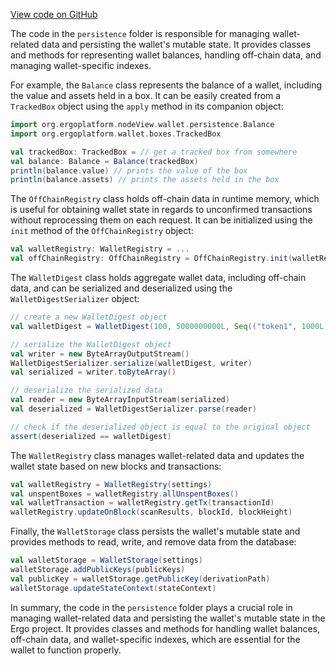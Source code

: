 [View code on GitHub](https://github.com/ergoplatform/ergo/.autodoc/docs/json/src/main/scala/org/ergoplatform/nodeView/wallet/persistence)

The code in the `persistence` folder is responsible for managing wallet-related data and persisting the wallet's mutable state. It provides classes and methods for representing wallet balances, handling off-chain data, and managing wallet-specific indexes.

For example, the `Balance` class represents the balance of a wallet, including the value and assets held in a box. It can be easily created from a `TrackedBox` object using the `apply` method in its companion object:

```scala
import org.ergoplatform.nodeView.wallet.persistence.Balance
import org.ergoplatform.wallet.boxes.TrackedBox

val trackedBox: TrackedBox = // get a tracked box from somewhere
val balance: Balance = Balance(trackedBox)
println(balance.value) // prints the value of the box
println(balance.assets) // prints the assets held in the box
```

The `OffChainRegistry` class holds off-chain data in runtime memory, which is useful for obtaining wallet state in regards to unconfirmed transactions without reprocessing them on each request. It can be initialized using the `init` method of the `OffChainRegistry` object:

```scala
val walletRegistry: WalletRegistry = ...
val offChainRegistry: OffChainRegistry = OffChainRegistry.init(walletRegistry)
```

The `WalletDigest` class holds aggregate wallet data, including off-chain data, and can be serialized and deserialized using the `WalletDigestSerializer` object:

```scala
// create a new WalletDigest object
val walletDigest = WalletDigest(100, 5000000000L, Seq(("token1", 1000L), ("token2", 2000L)))

// serialize the WalletDigest object
val writer = new ByteArrayOutputStream()
WalletDigestSerializer.serialize(walletDigest, writer)
val serialized = writer.toByteArray()

// deserialize the serialized data
val reader = new ByteArrayInputStream(serialized)
val deserialized = WalletDigestSerializer.parse(reader)

// check if the deserialized object is equal to the original object
assert(deserialized == walletDigest)
```

The `WalletRegistry` class manages wallet-related data and updates the wallet state based on new blocks and transactions:

```scala
val walletRegistry = WalletRegistry(settings)
val unspentBoxes = walletRegistry.allUnspentBoxes()
val walletTransaction = walletRegistry.getTx(transactionId)
walletRegistry.updateOnBlock(scanResults, blockId, blockHeight)
```

Finally, the `WalletStorage` class persists the wallet's mutable state and provides methods to read, write, and remove data from the database:

```scala
val walletStorage = WalletStorage(settings)
walletStorage.addPublicKeys(publicKeys)
val publicKey = walletStorage.getPublicKey(derivationPath)
walletStorage.updateStateContext(stateContext)
```

In summary, the code in the `persistence` folder plays a crucial role in managing wallet-related data and persisting the wallet's mutable state in the Ergo project. It provides classes and methods for handling wallet balances, off-chain data, and wallet-specific indexes, which are essential for the wallet to function properly.
